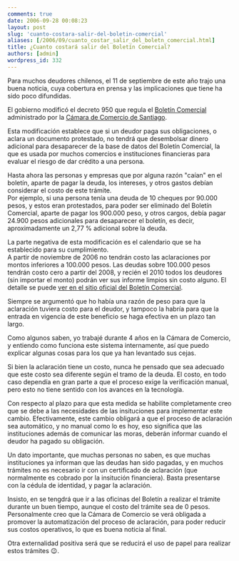```yaml
---
comments: true
date: 2006-09-28 00:08:23
layout: post
slug: 'cuanto-costara-salir-del-boletin-comercial'
aliases: [/2006/09/cuanto_costar_salir_del_boletn_comercial.html]
title: ¿Cuanto costará salir del Boletín Comercial?
authors: [admin]
wordpress_id: 332
---
```


Para muchos deudores chilenos, el 11 de septiembre de este año trajo una buena noticia, cuya cobertura en prensa y las implicaciones que tiene ha sido poco difundidas.

El gobierno modificó el decreto 950 que regula el [Boletín Comercial](http://www.boletincomercial.cl/) administrado por la [Cámara de Comercio de Santiago](http://www.ccs.cl/).

Esta modificación establece que si un deudor paga sus obligaciones, o aclara un documento protestado, no tendrá que desembolsar dinero adicional para desaparecer de la base de datos del Boletín Comercial, la que es usada por muchos comercios e instituciones financieras para evaluar el riesgo de dar crédito a una persona.

Hasta ahora las personas y empresas que por alguna razón "caían" en el boletín, aparte de pagar la deuda, los intereses, y otros gastos debían considerar el costo de este trámite.  
Por ejemplo, si una persona tenía una deuda de 10 cheques por 90.000 pesos, y estos eran protestados, para poder ser eliminado del Boletín Comercial, aparte de pagar los 900.000 peso, y otros cargos, debía pagar 24.900 pesos adicionales para desaparecer el boletín, es decir, aproximadamente un 2,77 % adicional sobre la deuda.

La parte negativa de esta modificación es el calendario que se ha establecido para su cumplimiento.   
A partir de noviembre de 2006 no tendrán costo las aclaraciones por montos inferiores a 100.000 pesos. Las deudas sobre 100.000 pesos tendrán costo cero a partir del 2008, y recién el 2010 todos los deudores (sin importar el monto) podrán ver sus informe limpios sin costo alguno. El detalle se puede [ver en el sitio oficial del Boletín Comercial](http://www.boletincomercial.cl/html/modificacion_decreto.asp).

Siempre se argumentó que ho había una razón de peso para que la aclaración tuviera costo para el deudor, y tampoco la habría para que la entrada en vigencia de este beneficio se haga efectiva en un plazo tan largo.

Como algunos saben, yo trabajé durante 4 años en la Cámara de Comercio, y entiendo como funciona este sistema internamente, así que puedo explicar algunas cosas para los que ya han levantado sus cejas.

Si bien la aclaración tiene un costo, nunca he pensado que sea adecuado que este costo sea diferente según el tramo de la deuda. El costo, en todo caso dependía en gran parte a que el proceso exige la verificación manual, pero esto no tiene sentido con los avances en la tecnología.

Con respecto al plazo para que esta medida se habilite completamente creo que se debe a las necesidades de las insituciones para implementar este cambio. Efectivamente, este cambio obligará a que el proceso de aclaración sea automático, y no manual como lo es hoy, eso significa que las instituciones además de comunicar las moras, deberán informar cuando el deudor ha pagado su obligación.

Un dato importante, que muchas personas no saben, es que muchas instituciones ya informan que las deudas han sido pagadas, y en muchos trámites no es necesario ir con un certificado de aclaración (que normalmente es cobrado por la insitución financiera). Basta presentarse con la cédula de identidad, y pagar la aclaración.

Insisto, en se tengdrá que ir a las oficinas del Boletín a realizar el trámite durante un buen tiempo, aunque el costo del trámite sea de 0 pesos.  
Personalmente creo que la Cámara de Comercio se verá obligada a promover la automatización del proceso de aclaración, para poder reducir sus costos operativos, lo que es buena noticia al final.

Otra externalidad positiva será que se reducirá el uso de papel para realizar estos trámites :wink:.




